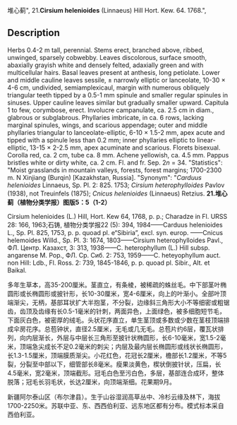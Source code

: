 堆心蓟",
21.**Cirsium helenioides** (Linnaeus) Hill Hort. Kew. 64. 1768.",

## Description
Herbs 0.4-2 m tall, perennial. Stems erect, branched above, ribbed, unwinged, sparsely cobwebby. Leaves discolorous, surface smooth, abaxially grayish white and densely felted, adaxially green and with multicellular hairs. Basal leaves present at anthesis, long petiolate. Lower and middle cauline leaves sessile, ± narrowly elliptic or lanceolate, 10-30 × 4-6 cm, undivided, semiamplexicaul, margin with numerous obliquely triangular teeth tipped by a 0.5-1 mm spinule and smaller regular spinules in sinuses. Upper cauline leaves similar but gradually smaller upward. Capitula 1 to few, corymbose, erect. Involucre campanulate, ca. 2.5 cm in diam., glabrous or subglabrous. Phyllaries imbricate, in ca. 6 rows, lacking marginal spinules, wings, and scarious appendage; outer and middle phyllaries triangular to lanceolate-elliptic, 6-10 × 1.5-2 mm, apex acute and tipped with a spinule less than 0.2 mm; inner phyllaries elliptic to linear-elliptic, 13-15 × 2-2.5 mm, apex acuminate and scarious. Florets bisexual. Corolla red, ca. 2 cm, tube ca. 8 mm. Achene yellowish, ca. 4.5 mm. Pappus bristles white or dirty white, ca. 2 cm. Fl. and fr. Sep. 2*n* = 34.
  "Statistics": "Moist grasslands in mountain valleys, forests, forest margins; 1700-2300 m. N Xinjiang (Burqin) [Kazakhstan, Russia].
  "Synonym": "*Carduus helenioides* Linnaeus, Sp. Pl. 2: 825. 1753; *Cirsium heterophylloides* Pavlov (1938), not Treuinfels (1875); *Cnicus helenioides* (Linnaeus) Retzius.
**21.堆心蓟（植物分类学报）图版5：5（1-2）**

Cirsium helenioides (L.) Hill, Hort. Kew 64, 1768, p. p.; Charadze in Fl. URSS 28: 166, 1963;石铸, 植物分类学报22 (5): 394, 1984——Carduus helenioides L., Sp. Pl. 825, 1753, p. p. quoad pl. e“Sibiria”, excl. syn. europ. ——Cnicus helemoides Willd., Sp. Pl. 3: 1674, 1803——Cirsium heterophylloides Pavl., ФЛ. Центр. Казахст, 3: 313, 1938——C. heterophyllum (L.) Hill subsp. angarense M. Pop., ФЛ. Ср. Сиб. 2: 753, 1959——C. heteyophyllum auct. non Hill: Ldb., Fl. Ross. 2: 739, 1845-1846, p. p. quoad pl. Sibir., Alt. et Baikal.

多年生草本，高35-200厘米。茎直立，有条棱，被稀疏的蛛丝毛。中下部茎叶椭圆形或长椭圆形或披针形，长10-30厘米，宽4-6厘米，向上的叶渐小。全部叶顶端渐尖，无柄，基部耳状扩大半抱茎，不分裂，边缘斜三角形大小不等细密或粗锯齿，齿顶及齿缘有长0.5-1毫米的针刺，两面异色，上面绿色，被多细胞短节毛，下面灰白色，被密厚的绒毛。头状花序直立，单生茎顶或多数或少数在茎枝顶端排成伞房花序。总苞钟状，直径2.5厘米，无毛或几无毛。总苞片约6层，覆瓦状排列，向内层渐长，外层与中层长三角形至披针状椭圆形，长6-10毫米，宽1.5-2毫米，顶端急尖成长不足0.2毫米的刺尖；内层及最内层长椭圆形或线状长椭圆形，长1.3-1.5厘米，顶端膜质渐尖。小花红色，花冠长2厘米，檐部长1.2厘米，不等5裂，分裂至中部以下，细管部长8毫米。瘦果淡黄色，楔状倒披针状，压扁，长4.5毫米，宽2毫米，顶端截形。冠毛白色至污白色，多层，基部连合成环，整体脱落；冠毛长羽毛状，长达2厘米，向顶端渐细。花果期9月。

新疆阿尔泰山区（布尔津县）。生于山谷湿润高草丛中、冷杉云缘及林下，海拔1700-2250米。苏联中亚、东、西西伯利亚、远东地区都有分布。模式标本采自西伯利亚。
